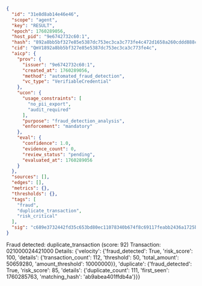 ```json
{
  "id": "31e8d8ab14e46e46",
  "scope": "agent",
  "key": "RESULT",
  "epoch": 1760289056,
  "host_pid": "9e6742732c60:1",
  "hash": "892a8bb5bf327e85e5387dc753ec3ca3c773fe4c472d1658a260cddd888c1326",
  "cid": "QmV1892a8bb5bf327e85e5387dc753ec3ca3c773fe4c",
  "aicp": {
    "prov": {
      "issuer": "9e6742732c60:1",
      "created_at": 1760289056,
      "method": "automated_fraud_detection",
      "vc_type": "VerifiableCredential"
    },
    "ucon": {
      "usage_constraints": [
        "no_pii_export",
        "audit_required"
      ],
      "purpose": "fraud_detection_analysis",
      "enforcement": "mandatory"
    },
    "eval": {
      "confidence": 1.0,
      "evidence_count": 0,
      "review_status": "pending",
      "evaluated_at": 1760289056
    }
  },
  "sources": [],
  "edges": [],
  "metrics": {},
  "thresholds": {},
  "tags": [
    "fraud",
    "duplicate_transaction",
    "risk_critical"
  ],
  "sig": "c689e3732442fd35c653bd80ec11078340b674f8c69117feabb2436a1725b4ea"
}
```

Fraud detected: duplicate_transaction (score: 92)
Transaction: 021000024421000
Details: {'velocity': {'fraud_detected': True, 'risk_score': 100, 'details': {'transaction_count': 112, 'threshold': 50, 'total_amount': 50659280, 'amount_threshold': 10000000}}, 'duplicate': {'fraud_detected': True, 'risk_score': 85, 'details': {'duplicate_count': 111, 'first_seen': 1760285763, 'matching_hash': 'ab9abea401ffdb4a'}}}